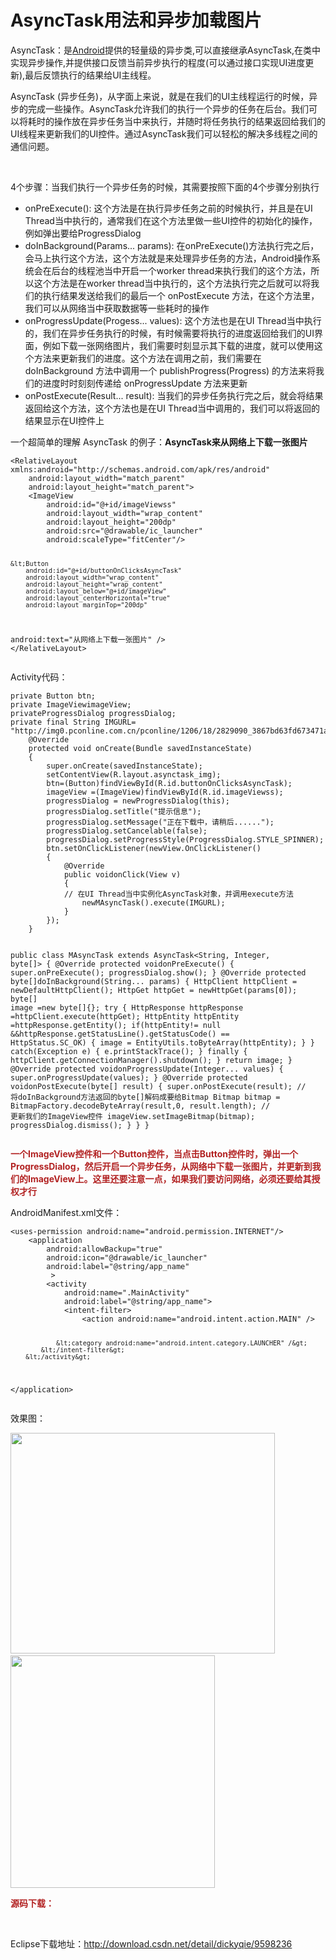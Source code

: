 # AsyncTask用法和异步加载图片

 <p>AsyncTask：是<a href="http://lib.csdn.net/base/15" target="_blank" rel="nofollow">Android</a>提供的轻量级的异步类,可以直接继承AsyncTask,在类中实现异步操作,并提供接口反馈当前异步执行的程度(可以通过接口实现UI进度更新),最后反馈执行的结果给UI主线程。</p> 
<p>AsyncTask&nbsp;(异步任务)，从字面上来说，就是在我们的UI主线程运行的时候，异步的完成一些操作。AsyncTask允许我们的执行一个异步的任务在后台。我们可以将耗时的操作放在异步任务当中来执行，并随时将任务执行的结果返回给我们的UI线程来更新我们的UI控件。通过AsyncTask我们可以轻松的解决多线程之间的通信问题。</p> 
<p>&nbsp;</p> 
<p>4个步骤：当我们执行一个异步任务的时候，其需要按照下面的4个步骤分别执行</p> 
<ul> 
 <li>onPreExecute():&nbsp;这个方法是在执行异步任务之前的时候执行，并且是在UI Thread当中执行的，通常我们在这个方法里做一些UI控件的初始化的操作，例如弹出要给ProgressDialog</li> 
 <li>doInBackground(Params... params):&nbsp;在onPreExecute()方法执行完之后，会马上执行这个方法，这个方法就是来处理异步任务的方法，Android操作系统会在后台的线程池当中开启一个worker thread来执行我们的这个方法，所以这个方法是在worker thread当中执行的，这个方法执行完之后就可以将我们的执行结果发送给我们的最后一个 onPostExecute 方法，在这个方法里，我们可以从网络当中获取数据等一些耗时的操作</li> 
 <li>onProgressUpdate(Progess... values):&nbsp;这个方法也是在UI Thread当中执行的，我们在异步任务执行的时候，有时候需要将执行的进度返回给我们的UI界面，例如下载一张网络图片，我们需要时刻显示其下载的进度，就可以使用这个方法来更新我们的进度。这个方法在调用之前，我们需要在 doInBackground 方法中调用一个 publishProgress(Progress) 的方法来将我们的进度时时刻刻传递给 onProgressUpdate 方法来更新</li> 
 <li>onPostExecute(Result... result):&nbsp;当我们的异步任务执行完之后，就会将结果返回给这个方法，这个方法也是在UI Thread当中调用的，我们可以将返回的结果显示在UI控件上</li> 
</ul> 
<p>一个超简单的理解 AsyncTask 的例子：<strong>AsyncTask来从网络上下载一张图片</strong></p> 
<pre><code class="language-html">&lt;RelativeLayout xmlns:android="http://schemas.android.com/apk/res/android"
    android:layout_width="match_parent"
    android:layout_height="match_parent"&gt;
    &lt;ImageView
        android:id="@+id/imageViewss"
        android:layout_width="wrap_content"
        android:layout_height="200dp"
        android:src="@drawable/ic_launcher"
        android:scaleType="fitCenter"/&gt;
 
    &lt;Button
        android:id="@+id/buttonOnClicksAsyncTask"
        android:layout_width="wrap_content"
        android:layout_height="wrap_content"
        android:layout_below="@+id/imageView"
        android:layout_centerHorizontal="true"
        android:layout_marginTop="200dp"
android:text="从网络上下载一张图片" /&gt;
&lt;/RelativeLayout&gt;</code></pre> 
<p>Activity代码：</p> 
<pre><code class="language-java">private Button btn;
private ImageViewimageView;
privateProgressDialog progressDialog;
private final String IMGURL= "http://img0.pconline.com.cn/pconline/1206/18/2829090_3867bd63fd673471aa184c02_500.jpg";
    @Override
    protected void onCreate(Bundle savedInstanceState)
    {
        super.onCreate(savedInstanceState);
        setContentView(R.layout.asynctask_img);
        btn=(Button)findViewById(R.id.buttonOnClicksAsyncTask);
        imageView =(ImageView)findViewById(R.id.imageViewss);
        progressDialog = newProgressDialog(this);
        progressDialog.setTitle("提示信息");
        progressDialog.setMessage("正在下载中，请稍后......");
        progressDialog.setCancelable(false);
        progressDialog.setProgressStyle(ProgressDialog.STYLE_SPINNER);
        btn.setOnClickListener(newView.OnClickListener()
        {
            @Override
            public voidonClick(View v)
            {
            // 在UI Thread当中实例化AsyncTask对象，并调用execute方法
                newMAsyncTask().execute(IMGURL);
            }
        });
    }

 public class MAsyncTask extends AsyncTask&lt;String, Integer, byte[]&gt;
    {
        @Override
        protected voidonPreExecute()
        {
            super.onPreExecute();
            progressDialog.show();
        }
        @Override
        protected byte[]doInBackground(String... params)
        {
            HttpClient httpClient = newDefaultHttpClient();
            HttpGet httpGet = newHttpGet(params[0]);
            byte[] image =new byte[]{};
            try
            {
                HttpResponse httpResponse =httpClient.execute(httpGet);
                HttpEntity httpEntity =httpResponse.getEntity();
                if(httpEntity!= null &amp;&amp;httpResponse.getStatusLine().getStatusCode() == HttpStatus.SC_OK)
                {
                    image = EntityUtils.toByteArray(httpEntity);
                }
            }
            catch(Exception e)
            {
                e.printStackTrace();
            }
            finally
            {
               httpClient.getConnectionManager().shutdown();
            }
            return image;
        }
        @Override
        protected voidonProgressUpdate(Integer... values)
        {
            super.onProgressUpdate(values);
        }
        @Override
        protected voidonPostExecute(byte[] result)
        {
            super.onPostExecute(result);
            //    将doInBackground方法返回的byte[]解码成要给Bitmap
            Bitmap bitmap = BitmapFactory.decodeByteArray(result,0, result.length);
            //    更新我们的ImageView控件
            imageView.setImageBitmap(bitmap);
            progressDialog.dismiss();
        }
    }
}</code></pre> 
<p><span style="color:#B22222"><strong>一个ImageView控件和一个Button控件，当点击Button控件时，弹出一个ProgressDialog，然后开启一个异步任务，从网络中下载一张图片，并更新到我们的ImageView上。这里还要注意一点，如果我们要访问网络，必须还要给其授权才行</strong></span></p> 
<p>AndroidManifest.xml文件：</p> 
<pre><code class="language-html">&lt;uses-permission android:name="android.permission.INTERNET"/&gt;
    &lt;application
        android:allowBackup="true"
        android:icon="@drawable/ic_launcher"
        android:label="@string/app_name"
         &gt;
        &lt;activity
            android:name=".MainActivity"
            android:label="@string/app_name"&gt;
            &lt;intent-filter&gt;
                &lt;action android:name="android.intent.action.MAIN" /&gt;
 
                &lt;category android:name="android.intent.category.LAUNCHER" /&gt;
            &lt;/intent-filter&gt;
        &lt;/activity&gt;
 &lt;/application&gt;</code></pre> 
<p>效果图：</p> 
<p><img alt="" height="353" src="http://images2015.cnblogs.com/blog/1041439/201611/1041439-20161116092011779-996504030.png" width="423">&nbsp;<img alt="" height="372" src="http://images2015.cnblogs.com/blog/1041439/201611/1041439-20161116092027467-1655478763.png" width="327"></p> 
<p><strong><span style="color:#B22222">源码下载：</span></strong></p> 
<p>&nbsp;</p> 
<p>Eclipse下载地址：<a href="http://download.csdn.net/detail/dickyqie/9598236" target="_blank" rel="nofollow">http://download.csdn.net/detail/dickyqie/9598236</a></p> 
